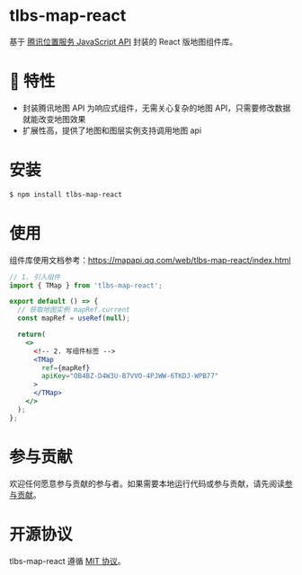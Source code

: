 # tlbs-map-react

基于 [腾讯位置服务 JavaScript API](https://lbs.qq.com/webApi/javascriptGL/glGuide/glOverview) 封装的 React 版地图组件库。

# 🎉 特性

- 封装腾讯地图 API 为响应式组件，无需关心复杂的地图 API，只需要修改数据就能改变地图效果
- 扩展性高，提供了地图和图层实例支持调用地图 api

# 安装

```bash
$ npm install tlbs-map-react
```

# 使用

组件库使用文档参考：https://mapapi.qq.com/web/tlbs-map-react/index.html

```jsx
// 1. 引入组件
import { TMap } from 'tlbs-map-react';

export default () => {
  // 获取地图实例 mapRef.current
  const mapRef = useRef(null);

  return(
    <>
      <!-- 2. 写组件标签 -->
      <TMap
        ref={mapRef}
        apiKey="OB4BZ-D4W3U-B7VVO-4PJWW-6TKDJ-WPB77"
      >
      </TMap>
    </>
  );
};
```

# 参与贡献

欢迎任何愿意参与贡献的参与者。如果需要本地运行代码或参与贡献，请先阅读[参与贡献](./CONTRIBUTING.md)。

# 开源协议

tlbs-map-react 遵循 [MIT 协议](./LICENSE)。
